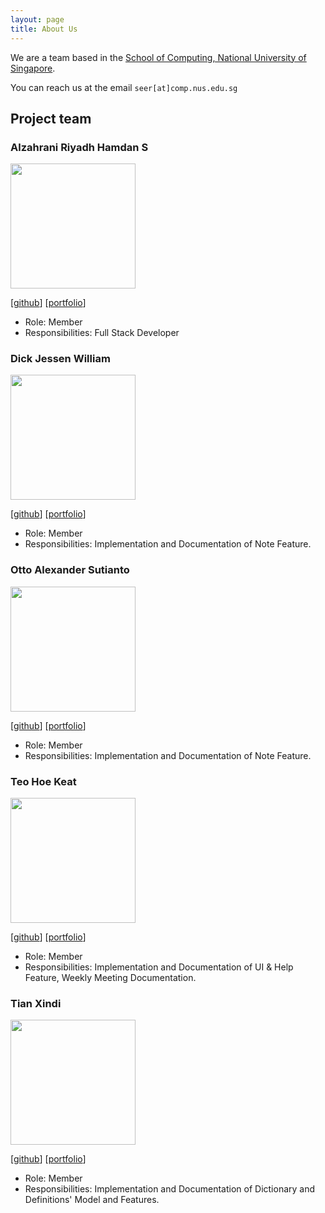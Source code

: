 ```yaml
---
layout: page
title: About Us
---
```


We are a team based in the [School of Computing, National University of Singapore](http://www.comp.nus.edu.sg).

You can reach us at the email `seer[at]comp.nus.edu.sg`

## Project team

### Alzahrani Riyadh Hamdan S

<img src="images/riyadh-h.png" width="200px">

[[github](https://github.com/riyadh-h)]
[[portfolio](team/riyadh-h.md)]

* Role: Member
* Responsibilities: Full Stack Developer

### Dick Jessen William

<img src="images/jessen11.png" width="200px">

[[github](http://github.com/jessen11)]
[[portfolio](team/jessen11.md)]

* Role: Member
* Responsibilities: Implementation and Documentation of Note Feature.

### Otto Alexander Sutianto

<img src="images/godjuansan.png" width="200px">

[[github](http://github.com/godjuansan)]
[[portfolio](team/godjuansan.md)]

* Role: Member
* Responsibilities: Implementation and Documentation of Note Feature.

### Teo Hoe Keat

<img src="images/teohoekeat.png" width="200px">

[[github](http://github.com/teohoekeat)]
[[portfolio](team/teohoekeat.md)]

* Role: Member
* Responsibilities: Implementation and Documentation of UI & Help Feature, Weekly Meeting Documentation.  

### Tian Xindi

<img src="images/xinditian.png" width="200px">

[[github](http://github.com/XindiTian)]
[[portfolio](team/johndoe.md)]

* Role: Member
* Responsibilities: Implementation and Documentation of Dictionary and Definitions' Model and Features.

